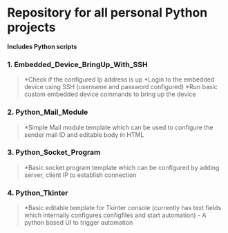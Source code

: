 # Repository for all personal Python projects

**Includes Python scripts**

### 1. Embedded_Device_BringUp_With_SSH
  >*Check if the configured Ip address is up
  >*Login to the embedded device using SSH (username and password configured)
  >*Run basic custom embedded device commands to bring up the device
### 2. Python_Mail_Module
  >*Simple Mail module template which can be used to configure the sender mail ID and editable body in HTML
### 3. Python_Socket_Program
  >*Basic socket program template which can be configured by adding server, client IP to establish connection
### 4. Python_Tkinter
  >*Basic editable template for Tkinter console (currently has text fields which internally configures configfiles and start automation) - A python based UI to trigger automation


